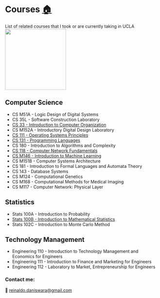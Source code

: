 # Courses [:house:](README.md)
List of related courses that I took or are currently taking in UCLA
<img align="center" width="200" height="200" src="https://goo.gl/images/xA2Vyr">


## Computer Science

 - CS M51A - Logic Design of Digital Systems
 - CS 35L - Software Construction Laboratory
 - [CS 33 - Introduction to Computer Organization](https://github.com/rdans/cs-33-Introduction-to-Computer-Organization-UCLA)
 - CS M152A - Introductory Digital Design Laboratory
 - [CS 111 - Operating Systems Principles](https://github.com/rdans/cs-111-OperatingSystem-UCLA)
 - [CS 131 - Programming Languages](https://github.com/rdans/cs-131-ProgrammingLanguage-UCLA)
 - CS 180 - Introduction to Algorithms and Complexity
 - [CS 118 - Computer Network Fundamentals](https://github.com/rdans/cs-118-Computer_Network_Fundamental)
 - [CS M146 - Introduction to Machine Learning](https://github.com/rdans/Intro_to_Machine-Learning)
 - CS M151B - Computer Systems Architecture
 - CS 181 - Introduction to Formal Languages and Automata Theory
 - CS 143 - Database Systems
 - CS M124 - Computational Genetics
 - CS M168 - Computational Methods for Medical Imaging
 - CS M117 - Computer Network: Physical Layer



## Statistics

 - Stats 100A - Introduction to Probability
 - [Stats 100B - Introduction to Mathematical Statistics](https://github.com/rdans/stats-100B)
 - Stats 102C - Introduction to Monte Carlo Method

## Technology Management

 - Engineering 110 - Introduction to Technology Management and Economics for Engineers
 - Engineering 111 - Introduction to Finance and Marketing for Engineers
 - Engineering 112 - Laboratory to Market, Entrepreneurship for Engineers
 
 
### Contact me:
:email:
[reinaldo.daniswara@gmail.com](mailto:reinaldo.daniswara@gmail.com)


